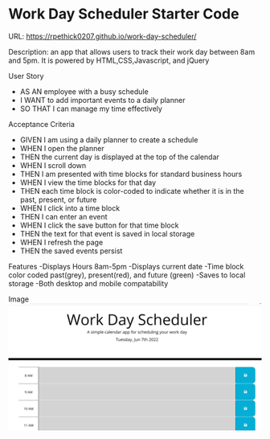 # Work Day Scheduler Starter Code
URL: https://rpethick0207.github.io/work-day-scheduler/

Description:
an app that allows users to track their work day between 8am and 5pm. It is powered by HTML,CSS,Javascript, and jQuery

User Story
- AS AN employee with a busy schedule
- I WANT to add important events to a daily planner
- SO THAT I can manage my time effectively

Acceptance Criteria
- GIVEN I am using a daily planner to create a schedule
- WHEN I open the planner
- THEN the current day is displayed at the top of the calendar
- WHEN I scroll down
- THEN I am presented with time blocks for standard business hours
- WHEN I view the time blocks for that day
- THEN each time block is color-coded to indicate whether it is in the past, present, or future
- WHEN I click into a time block
- THEN I can enter an event
- WHEN I click the save button for that time block
- THEN the text for that event is saved in local storage
- WHEN I refresh the page
- THEN the saved events persist

Features
-Displays Hours 8am-5pm
-Displays current date
-Time block color coded past(grey), present(red), and future (green)
-Saves to local storage
-Both desktop and mobile compatability 

Image
![alt text](/image/workcalender.png)
